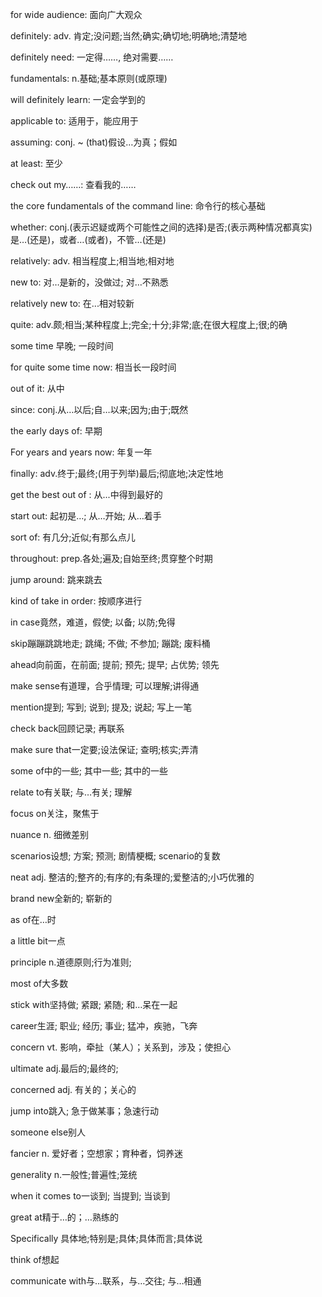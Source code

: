 for wide audience: 面向广大观众

definitely: adv. 肯定;没问题;当然;确实;确切地;明确地;清楚地


definitely need: 一定得……, 绝对需要……

fundamentals: n.基础;基本原则(或原理)

will definitely learn: 一定会学到的

applicable to: 适用于，能应用于

assuming: conj. ~ (that)假设…为真；假如

at least: 至少

check out my……: 查看我的……

the core fundamentals of the command line: 命令行的核心基础 

whether: conj.(表示迟疑或两个可能性之间的选择)是否;(表示两种情况都真实)是…(还是)，或者…(或者)，不管…(还是)

relatively: adv. 相当程度上;相当地;相对地

new to: 对…是新的，没做过; 对…不熟悉

relatively new to: 在...相对较新

quite: adv.颇;相当;某种程度上;完全;十分;非常;底;在很大程度上;很;的确

some time 早晚; 一段时间

for quite some time now: 相当长一段时间

out of it: 从中

since: conj.从…以后;自…以来;因为;由于;既然

the early days of: 早期

For years and years now: 年复一年

finally: adv.终于;最终;(用于列举)最后;彻底地;决定性地

get the best out of : 从...中得到最好的

start out: 起初是…; 从…开始; 从…着手

sort of: 有几分;近似;有那么点儿

throughout: prep.各处;遍及;自始至终;贯穿整个时期

jump around: 跳来跳去

kind of take in order: 按顺序进行

in case竟然，难道，假使; 以备; 以防;免得

skip蹦蹦跳跳地走; 跳绳; 不做; 不参加; 蹦跳; 废料桶

ahead向前面，在前面; 提前; 预先; 提早; 占优势; 领先

make sense有道理，合乎情理; 可以理解;讲得通

mention提到; 写到; 说到; 提及; 说起; 写上一笔

check back回顾记录; 再联系

make sure that一定要;设法保证; 查明;核实;弄清

some of中的一些; 其中一些; 其中的一些

relate to有关联; 与…有关; 理解

focus on关注，聚焦于

nuance n. 细微差别

scenarios设想; 方案; 预测; 剧情梗概; scenario的复数

neat adj. 整洁的;整齐的;有序的;有条理的;爱整洁的;小巧优雅的

brand new全新的; 崭新的

as of在…时

a little bit一点

principle n.道德原则;行为准则;

most of大多数

stick with坚持做; 紧跟; 紧随; 和…呆在一起

career生涯; 职业; 经历; 事业; 猛冲，疾驰，飞奔

concern vt. 影响，牵扯（某人）；关系到，涉及；使担心

ultimate adj.最后的;最终的;

concerned adj. 有关的；关心的

jump into跳入; 急于做某事；急速行动

someone else别人

fancier n. 爱好者；空想家；育种者，饲养迷

generality n.一般性;普遍性;笼统

when it comes to一谈到; 当提到; 当谈到

great at精于…的；…熟练的

Specifically 具体地;特别是;具体;具体而言;具体说

think of想起

communicate with与…联系，与…交往; 与…相通
